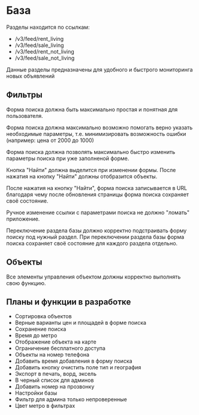 # База

Разделы находится по ссылкам:
- /v3/feed/rent_living
- /v3/feed/sale_living
- /v3/feed/rent_not_living
- /v3/feed/sale_not_living

Данные разделы предназначены для удобного и быстрого мониторинга новых объявлений

## Фильтры

Форма поиска должна быть максимально простая и понятная для пользователя. 

Форма поиска должна максимально возможно помогать верно указать необходимые параметры, т.е. минимизировать возможность ошибки (например: цена от 2000 до 1000)

Форма поиска должна позволять максимально быстро изменить параметры поиска при уже заполненой форме.

Кнопка "Найти" должна выделится при изменении формы. После нажатия на кнопку "Найти" должны отобразится объекты.

После нажатия на кнопку "Найти", форма поиска записывается в URL благодаря чему после обновления страницы форма поиска сохраняет своё состояние.

Ручное изменение ссылки с параметрами поиска не должно "ломать" приложение.

Переключение раздела базы должно корректно подстраивать форму поиску под нужный раздел. При переключении раздела базы форма поиска сохраняет своё состояние для каждого раздела отдельно.

## Объекты

Все элементы управления объектом должны корректно выполнять свою функцию.

## Планы и функции в разработке

- Сортировка объектов
- Верные варианты цен и площадей в форме поиска
- Сохранение поиска
- Время до метро
- Отображение объекта на карте
- Ограничение бесплатного доступа
- Объекты на номер телефона
- Добавить время добавления в форму поиска
- Добавить кнопку очистить поле тип и география
- Экспорт в печать, ворд, эксель
- В черный список для админов
- Добавить номер на прозвонку
- Настройки базы
- Фильтр для админа только непроверенные
- Цвет метро в фильтрах

